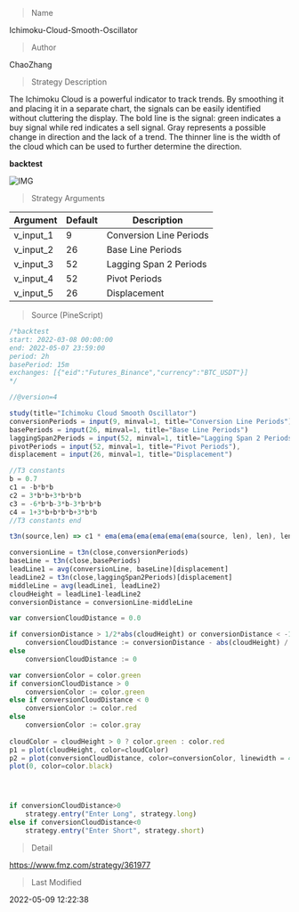 
> Name

Ichimoku-Cloud-Smooth-Oscillator

> Author

ChaoZhang

> Strategy Description

The Ichimoku Cloud is a powerful indicator to track trends. By smoothing it and placing it in a separate chart, the signals can be easily identified without cluttering the display. The bold line is the signal: green indicates a buy signal while red indicates a sell signal. Gray represents a possible change in direction and the lack of a trend. The thinner line is the width of the cloud which can be used to further determine the direction.

**backtest**

 ![IMG](https://www.fmz.com/upload/asset/18da159feb076ddb1c4.png) 

> Strategy Arguments



|Argument|Default|Description|
|----|----|----|
|v_input_1|9|Conversion Line Periods|
|v_input_2|26|Base Line Periods|
|v_input_3|52|Lagging Span 2 Periods|
|v_input_4|52|Pivot Periods|
|v_input_5|26|Displacement|


> Source (PineScript)

``` javascript
/*backtest
start: 2022-03-08 00:00:00
end: 2022-05-07 23:59:00
period: 2h
basePeriod: 15m
exchanges: [{"eid":"Futures_Binance","currency":"BTC_USDT"}]
*/

//@version=4

study(title="Ichimoku Cloud Smooth Oscillator")
conversionPeriods = input(9, minval=1, title="Conversion Line Periods"),
basePeriods = input(26, minval=1, title="Base Line Periods")
laggingSpan2Periods = input(52, minval=1, title="Lagging Span 2 Periods"),
pivotPeriods = input(52, minval=1, title="Pivot Periods"),
displacement = input(26, minval=1, title="Displacement")

//T3 constants
b = 0.7
c1 = -b*b*b
c2 = 3*b*b+3*b*b*b
c3 = -6*b*b-3*b-3*b*b*b
c4 = 1+3*b+b*b*b+3*b*b
//T3 constants end

t3n(source,len) => c1 * ema(ema(ema(ema(ema(ema(source, len), len), len), len), len), len) + c2 * ema(ema(ema(ema(ema(source, len), len), len), len), len) + c3 * ema(ema(ema(ema(source, len), len), len), len) + c4 * ema(ema(ema(source, len), len), len)

conversionLine = t3n(close,conversionPeriods)
baseLine = t3n(close,basePeriods)
leadLine1 = avg(conversionLine, baseLine)[displacement]
leadLine2 = t3n(close,laggingSpan2Periods)[displacement]
middleLine = avg(leadLine1, leadLine2)
cloudHeight = leadLine1-leadLine2
conversionDistance = conversionLine-middleLine

var conversionCloudDistance = 0.0

if conversionDistance > 1/2*abs(cloudHeight) or conversionDistance < -1/2*abs(cloudHeight)
    conversionCloudDistance := conversionDistance - abs(cloudHeight) / 2
else
    conversionCloudDistance := 0

var conversionColor = color.green
if conversionCloudDistance > 0
    conversionColor := color.green
else if conversionCloudDistance < 0
    conversionColor := color.red
else
    conversionColor := color.gray
    
cloudColor = cloudHeight > 0 ? color.green : color.red
p1 = plot(cloudHeight, color=cloudColor)
p2 = plot(conversionCloudDistance, color=conversionColor, linewidth = 4)
plot(0, color=color.black)




if conversionCloudDistance>0
    strategy.entry("Enter Long", strategy.long)
else if conversionCloudDistance<0
    strategy.entry("Enter Short", strategy.short)


```

> Detail

https://www.fmz.com/strategy/361977

> Last Modified

2022-05-09 12:22:38
